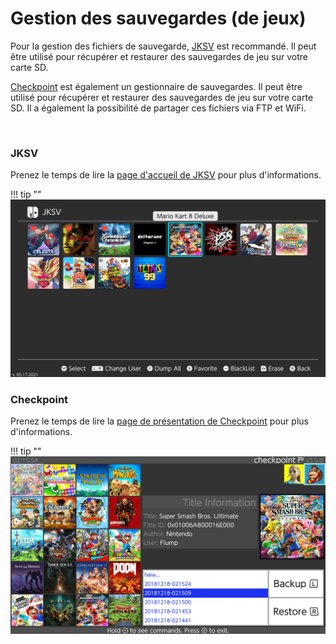 # Gestion des sauvegardes (de jeux)

Pour la gestion des fichiers de sauvegarde,  [JKSV](https://github.com/J-D-K/JKSV) est recommandé. Il peut être utilisé pour récupérer et restaurer des sauvegardes de jeu sur votre carte SD.

[Checkpoint](https://github.com/flagbrew/checkpoint/releases) est également un gestionnaire de sauvegardes. Il peut être utilisé pour récupérer et restaurer des sauvegardes de jeu sur votre carte SD. Il a également la possibilité de partager ces fichiers via FTP et WiFi.

&nbsp;
	
### JKSV
Prenez le temps de lire la [page d'accueil de JKSV](https://github.com/J-D-K/JKSV) pour plus d'informations.

!!! tip ""
	![ExampleSwitchTheme](../extras/img/save_jksv.jpg)

### Checkpoint
Prenez le temps de lire la [page de présentation de Checkpoint](https://github.com/SciresM/Checkpoint) pour plus d'informations.

!!! tip ""
	![ExampleSwitchTheme](../extras/img/save_checkpoint.jpg)
